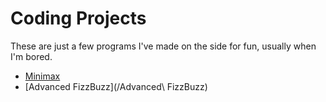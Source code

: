 # Coding Projects
These are just a few programs I've made on the side for fun, usually when I'm bored.
* [Minimax](/Minimax)
* [Advanced FizzBuzz](/Advanced\ FizzBuzz)
